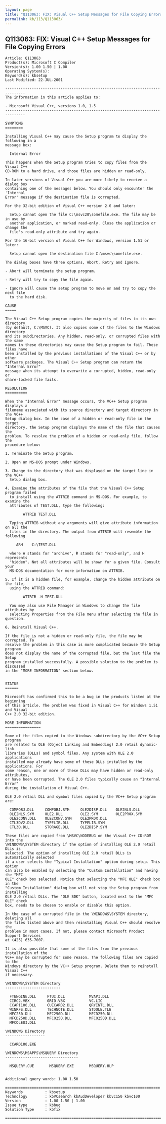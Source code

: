 ```yaml
---
layout: page
title: "Q113063: FIX: Visual C++ Setup Messages for File Copying Errors"
permalink: kb/113/Q113063/
---
```


## Q113063: FIX: Visual C++ Setup Messages for File Copying Errors

	Article: Q113063
	Product(s): Microsoft C Compiler
	Version(s): 1.00 1.50 | 1.00
	Operating System(s): 
	Keyword(s): kbsetup
	Last Modified: 22-JUL-2001
	
	-------------------------------------------------------------------------------
	The information in this article applies to:
	
	- Microsoft Visual C++, versions 1.0, 1.5 
	-------------------------------------------------------------------------------
	
	SYMPTOMS
	========
	
	Installing Visual C++ may cause the Setup program to display the following in a
	message box:
	
	  Internal Error
	
	This happens when the Setup program tries to copy files from the Visual C++
	CD-ROM to a hard drive, and those files are hidden or read-only.
	
	In later versions of Visual C++ you are more likely to receive a dialog box
	containing one of the messages below. You should only encounter the 'Internal
	Error' message if the destination file is corrupted.
	
	For the 32-bit edition of Visual C++ version 2.0 and later:
	
	  Setup cannot open the file C:\msvc20\somefile.exe. The file may be in use by
	  another application, or marked read-only. Close the application or change the
	  file's read-only attribute and try again.
	
	For the 16-bit version of Visual C++ for Windows, version 1.51 or later:
	
	  Setup cannot open the destination file C:\msvc\somefile.exe.
	
	The dialog boxes have three options, Abort, Retry and Ignore.
	
	- Abort will terminate the setup program.
	
	- Retry will try to copy the file again.
	
	- Ignore will cause the setup program to move on and try to copy the next file
	  to the hard disk.
	
	CAUSE
	=====
	
	The Visual C++ Setup program copies the majority of files to its own directory
	(by default, C:\MSVC). It also copies some of the files to the Windows directory
	and its subdirectories. Any hidden, read-only, or corrupted files with the same
	names in these directories may cause the Setup program to fail. These files have
	been installed by the previous installations of the Visual C++ or by other
	software packages. The Visual C++ Setup program can return the "Internal Error"
	message when its attempt to overwrite a corrupted, hidden, read-only or
	share-locked file fails.
	
	RESOLUTION
	==========
	
	When the "Internal Error" message occurs, the VC++ Setup program displays a
	filename associated with its source directory and target directory in the VC++
	Setup dialog box. In the case of a hidden or read-only file in the target
	directory, the Setup program displays the name of the file that causes the
	problem. To resolve the problem of a hidden or read-only file, follow the
	procedure below:
	
	1. Terminate the Setup program.
	
	2. Open an MS-DOS prompt under Windows.
	
	3. Change to the directory that was displayed on the target line in the VC++
	  Setup dialog box.
	
	4. Examine the attributes of the file that the Visual C++ Setup program failed
	  to install using the ATTRIB command in MS-DOS. For example, to examine the
	  attributes of TEST.DLL, type the following:
	
	        ATTRIB TEST.DLL
	
	  Typing ATTRIB without any arguments will give attribute information on all the
	  files in the directory. The output from ATTRIB will resemble the following
	
	     ARH    C:\TEST.DLL
	
	  where A stands for "archive", R stands for "read-only", and H represents
	  "hidden". Not all attributes will be shown for a given file. Consult your
	  MS-DOS documentation for more information on ATTRIB.
	
	5. If it is a hidden file, for example, change the hidden attribute on the file,
	  using the ATTRIB command:
	
	        ATTRIB -H TEST.DLL
	
	  You may also use File Manager in Windows to change the file attributes by
	  selecting Properties from the File menu after selecting the file in question.
	
	6. Reinstall Visual C++.
	
	If the file is not a hidden or read-only file, the file may be corrupted. To
	resolve the problem in this case is more complicated because the Setup program
	does not display the name of the corrupted file, but the last file the Setup
	program installed successfully. A possible solution to the problem is discussed
	in the "MORE INFORMATION" section below.
	
	
	STATUS
	======
	
	Microsoft has confirmed this to be a bug in the products listed at the beginning
	of this article. The problem was fixed in Visual C++ for Windows 1.51 and Visual
	C++ 2.0 32-bit edition.
	
	MORE INFORMATION
	================
	
	Some of the files copied to the Windows subdirectory by the VC++ Setup program
	are related to OLE (Object Linking and Embedding) 2.0 retail dynamic-link
	libraries (DLLs) and symbol files. Any system with OLE 2.0 applications
	installed may already have some of these DLLs installed by the applications. For
	some reason, one or more of these DLLs may have hidden or read-only attributes,
	or have been corrupted. The OLE 2.0 files typically cause an "Internal Error"
	during the installation of Visual C++.
	
	OLE 2.0 retail DLL and symbol files copied by the VC++ Setup program are:
	
	  COMPOBJ.DLL     COMPOBJ.SYM     OLE2DISP.DLL    OLE2NLS.DLL
	  OLE2NLS.SYM     OLE2.DLL        OLE2.SYM        OLE2PROX.SYM
	  OLE2CONV.DLL    OLE2CONV.SYM    OLE2PROX.DLL
	  CTL3DV2.DLL     TYPELIB.DLL     TYPELIB.SYM
	  CTL3D.DLL       STORAGE.DLL     OLE2DISP.SYM
	
	These files are copied from \MSVC\NODEBUG on the Visual C++ CD-ROM into the
	\WINDOWS\SYSTEM directory if the option of installing OLE 2.0 retail DLLs is
	selected. The option of installing OLE 2.0 retail DLLs is automatically selected
	if a user selects the "Typical Installation" option during setup. This option
	can also be enabled by selecting the "Custom Installation" and having the "MFC
	OLE" check box selected. Notice that selecting the "MFC OLE" check box in the
	"Custom Installation" dialog box will not stop the Setup program from installing
	OLE 2.0 retail DLLs. The "OLE SDK" button, located next to the "MFC OLE" check
	box, needs to be chosen to enable or disable this option.
	
	In the case of a corrupted file in the \WINDOWS\SYSTEM directory, deleting all
	the files listed above and then reinstalling Visual C++ should resolve the
	problem in most cases. If not, please contact Microsoft Product Support Services
	at (425) 635-7007.
	
	It is also possible that some of the files from the previous installation of the
	VC++ may be corrupted for some reason. The following files are copied to the
	Windows directory by the VC++ Setup program. Delete them to reinstall Visual C++
	if necessary.
	
	\WINDOWS\SYSTEM Directory
	-------------------------
	
	  FTENGINE.DLL     FTUI.DLL           MVAPI.DLL
	  CIRC2.VBX        GRID.VBX           VC.LIC
	  CCAPI100.DLL     CUECARD2.DLL       QRYINTL.DLL
	  WINRFS.DLL       TECHNOTE.DLL       STDOLE.TLB
	  MFC250.DLL       MFC250D.DLL        MFCD250.DLL
	  MFCD250D.DLL     MFCO250.DLL        MFCO250D.DLL
	  MFCOLEUI.DLL
	
	\WINDOWS Directory
	------------------
	
	  CCARD100.EXE
	
	\WINDOWS\MSAPPS\MSQUERY Directory
	---------------------------------
	
	  MSQUERY.CUE       MSQUERY.EXE       MSQUERY.HLP
	
	
	Additional query words: 1.00 1.50
	
	======================================================================
	Keywords          : kbsetup 
	Technology        : kbVCsearch kbAudDeveloper kbvc150 kbvc100
	Version           : 1.00 1.50 | 1.00
	Issue type        : kbbug
	Solution Type     : kbfix
	
	=============================================================================
	

